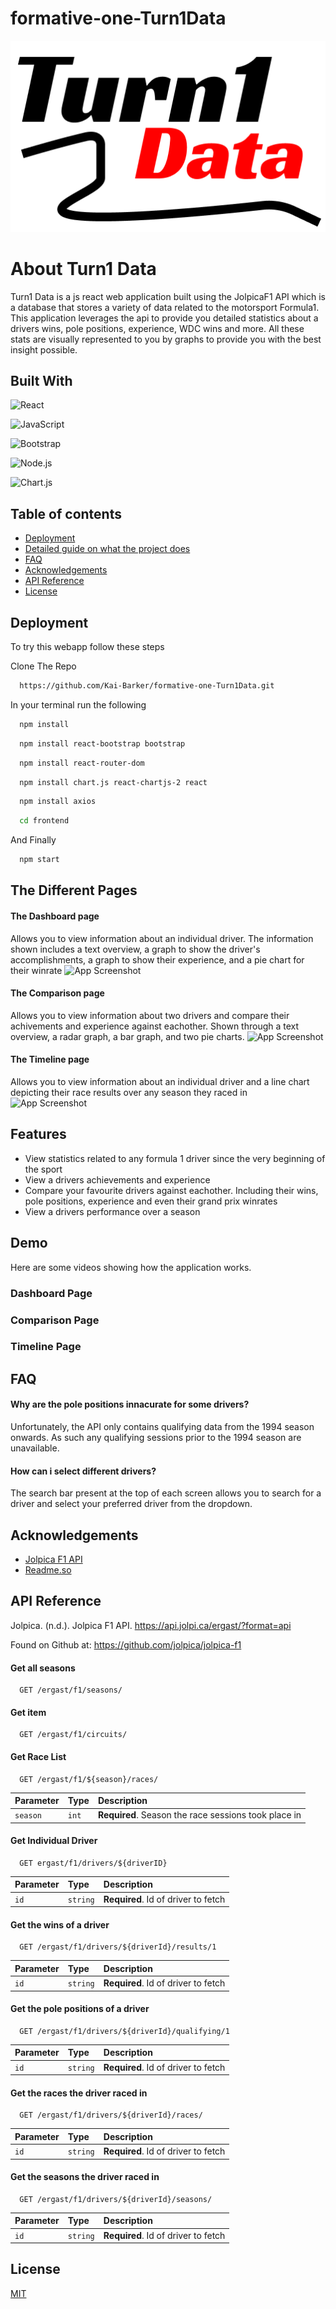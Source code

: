 # formative-one-Turn1Data

![Logo](/frontend/src/images/logo.png)


# About Turn1 Data

Turn1 Data is a js react web application built using the JolpicaF1 API which is a database that stores a variety of data related to the motorsport Formula1. This application leverages the api to provide you detailed statistics about a drivers wins, pole positions, experience, WDC wins and more. All these stats are visually represented to you by graphs to provide you with the best insight possible.

## Built With

![React](https://img.shields.io/badge/-React-61DAFB?style=for-the-badge&logo=react&logoColor=black)

![JavaScript](https://img.shields.io/badge/-JavaScript-F7DF1E?style=for-the-badge&logo=javascript&logoColor=black)

![Bootstrap](https://img.shields.io/badge/-Bootstrap-7952B3?style=for-the-badge&logo=bootstrap&logoColor=white)

![Node.js](https://img.shields.io/badge/-Node.js-339933?style=for-the-badge&logo=node.js&logoColor=white)

![Chart.js](https://img.shields.io/badge/-Chart.js-FF6384?style=for-the-badge&logo=chartdotjs&logoColor=white)

## Table of contents
* [Deployment]()
* [Detailed guide on what the project does]()
* [FAQ](#faq)
* [Acknowledgements]()
* [API Reference]()
* [License]()


## Deployment

To try this webapp follow these steps

Clone The Repo

```bash
  https://github.com/Kai-Barker/formative-one-Turn1Data.git
```
In your terminal run the following
```bash
  npm install
```
```bash
  npm install react-bootstrap bootstrap
```
```bash
  npm install react-router-dom
```
```bash
  npm install chart.js react-chartjs-2 react
```
```bash
  npm install axios
```
```bash
  cd frontend
```
And Finally

```bash
  npm start
```


## The Different Pages
#### The Dashboard page 
Allows you to view information about an individual driver. The information shown includes a text overview, a graph to show the driver's accomplishments, a graph to show their experience, and a pie chart for their winrate
![App Screenshot](https://via.placeholder.com/468x300?text=App+Screenshot+Here)

#### The Comparison page 
Allows you to view information about two drivers and compare their achivements and experience against eachother. Shown through a text overview, a radar graph, a bar graph, and two pie charts.
![App Screenshot](https://via.placeholder.com/468x300?text=App+Screenshot+Here)

#### The Timeline page 
Allows you to view information about an individual driver and a line chart depicting their race results over any season they raced in
![App Screenshot](https://via.placeholder.com/468x300?text=App+Screenshot+Here)


## Features

- View statistics related to any formula 1 driver since the very beginning of the sport
- View a drivers achievements and experience
- Compare your favourite drivers against eachother. Including their wins, pole positions, experience and even their grand prix winrates
- View a drivers performance over a season

## Demo

Here are some videos showing how the application works.

### Dashboard Page


### Comparison Page


### Timeline Page


## FAQ

#### Why are the pole positions innacurate for some drivers?

Unfortunately, the API only contains qualifying data from the 1994 season onwards. As such any qualifying sessions prior to the 1994 season are unavailable.

#### How can i select different drivers?

The search bar present at the top of each screen allows you to search for a driver and select your preferred driver from the dropdown.


## Acknowledgements

 - [Jolpica F1 API](https://github.com/jolpica/jolpica-f1)
 - [Readme.so](https://readme.so/editor)


## API Reference
Jolpica. (n.d.). Jolpica F1 API. https://api.jolpi.ca/ergast/?format=api

Found on Github at: https://github.com/jolpica/jolpica-f1

#### Get all seasons

```http
  GET /ergast/f1/seasons/
```

#### Get item

```http
  GET /ergast/f1/circuits/
```

#### Get Race List
```http
  GET /ergast/f1/${season}/races/
```

| Parameter | Type     | Description                       |
| :-------- | :------- | :-------------------------------- |
| `season`      | `int` | **Required**. Season the race sessions took place in |

#### Get Individual Driver

```http
  GET ergast/f1/drivers/${driverID}
```

| Parameter | Type     | Description                       |
| :-------- | :------- | :-------------------------------- |
| `id`      | `string` | **Required**. Id of driver to fetch |

#### Get the wins of a driver
```http
  GET /ergast/f1/drivers/${driverId}/results/1
```

| Parameter | Type     | Description                       |
| :-------- | :------- | :-------------------------------- |
| `id`      | `string` | **Required**. Id of driver to fetch |

#### Get the pole positions of a driver

```http
  GET /ergast/f1/drivers/${driverId}/qualifying/1
```

| Parameter | Type     | Description                       |
| :-------- | :------- | :-------------------------------- |
| `id`      | `string` | **Required**. Id of driver to fetch |

#### Get the races the driver raced in

```http
  GET /ergast/f1/drivers/${driverId}/races/
```

| Parameter | Type     | Description                       |
| :-------- | :------- | :-------------------------------- |
| `id`      | `string` | **Required**. Id of driver to fetch |

#### Get the seasons the driver raced in

```http
  GET /ergast/f1/drivers/${driverId}/seasons/
```

| Parameter | Type     | Description                       |
| :-------- | :------- | :-------------------------------- |
| `id`      | `string` | **Required**. Id of driver to fetch |


## License

[MIT](https://choosealicense.com/licenses/mit/)

